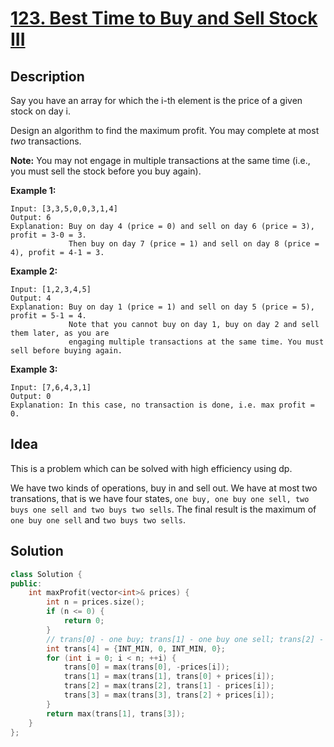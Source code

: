 # [123. Best Time to Buy and Sell Stock III](https://leetcode.com/problems/best-time-to-buy-and-sell-stock-iii/description/)

## Description

Say you have an array for which the i-th element is the price of a given stock on day i.

Design an algorithm to find the maximum profit. You may complete at most *two* transactions.

**Note:** You may not engage in multiple transactions at the same time (i.e., you must sell the stock before you buy again).

**Example 1:**

```
Input: [3,3,5,0,0,3,1,4]
Output: 6
Explanation: Buy on day 4 (price = 0) and sell on day 6 (price = 3), profit = 3-0 = 3.
             Then buy on day 7 (price = 1) and sell on day 8 (price = 4), profit = 4-1 = 3.
```

**Example 2:**

```
Input: [1,2,3,4,5]
Output: 4
Explanation: Buy on day 1 (price = 1) and sell on day 5 (price = 5), profit = 5-1 = 4.
             Note that you cannot buy on day 1, buy on day 2 and sell them later, as you are
             engaging multiple transactions at the same time. You must sell before buying again.
```

**Example 3:**

```
Input: [7,6,4,3,1]
Output: 0
Explanation: In this case, no transaction is done, i.e. max profit = 0.
```

## Idea

This is a problem which can be solved with high efficiency using dp.

We have two kinds of operations, buy in and sell out. We have at most two transations, that is we have four states, `one buy, one buy one sell, two buys one sell and two buys two sells`. The final result is the maximum of `one buy one sell` and `two buys two sells`.

## Solution

```cpp
class Solution {
public:
    int maxProfit(vector<int>& prices) {
        int n = prices.size();
        if (n <= 0) {
            return 0;
        }
        // trans[0] - one buy; trans[1] - one buy one sell; trans[2] - two buys one sell; trans[3] - two buys two sells
        int trans[4] = {INT_MIN, 0, INT_MIN, 0};
        for (int i = 0; i < n; ++i) {
            trans[0] = max(trans[0], -prices[i]);
            trans[1] = max(trans[1], trans[0] + prices[i]);
            trans[2] = max(trans[2], trans[1] - prices[i]);
            trans[3] = max(trans[3], trans[2] + prices[i]);
        }
        return max(trans[1], trans[3]);
    }
};
```